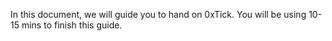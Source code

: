In this document, we will guide you to hand on 0xTick. You will be using 10-15 mins to finish this guide.